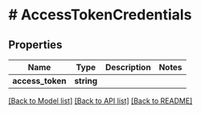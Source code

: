 # # AccessTokenCredentials

## Properties

Name | Type | Description | Notes
------------ | ------------- | ------------- | -------------
**access_token** | **string** |  |

[[Back to Model list]](../../README.md#models) [[Back to API list]](../../README.md#endpoints) [[Back to README]](../../README.md)
